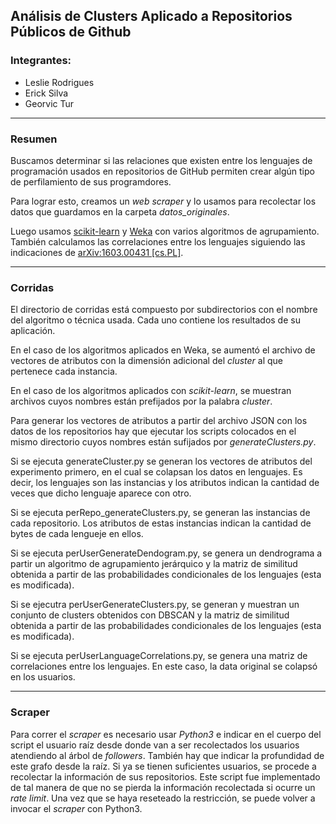 Análisis de Clusters Aplicado a Repositorios Públicos de Github
----------------------------------

### Integrantes:
* Leslie Rodrigues
* Erick Silva
* Georvic Tur

---------------------------------------------------------------

### Resumen

Buscamos determinar si las relaciones que existen entre los 
lenguajes de programación usados en repositorios de GitHub
permiten crear algún tipo de perfilamiento de sus programdores.

Para lograr esto, creamos un *web scraper* y lo usamos para
recolectar los datos que guardamos en la carpeta *datos_originales*.

Luego usamos [scikit-learn](http://scikit-learn.org/) y [Weka](http://www.cs.waikato.ac.nz/ml/weka/) con varios algoritmos
de agrupamiento. También calculamos las correlaciones entre 
los lenguajes siguiendo las indicaciones de [arXiv:1603.00431 [cs.PL]](https://arxiv.org/abs/1603.00431).

---------------------------------------------------------------

### Corridas

El directorio de corridas está compuesto por subdirectorios con
el nombre del algoritmo o técnica usada. Cada uno contiene los
resultados de su aplicación.

En el caso de los algoritmos aplicados en Weka, se aumentó
el archivo de vectores de atributos con la dimensión 
adicional del *cluster* al que pertenece cada instancia.

En el caso de los algoritmos aplicados con *scikit-learn*,
se muestran archivos cuyos nombres están prefijados por 
la palabra *cluster*.

Para generar los vectores de atributos a partir del archivo
JSON con los datos de los repositorios hay que ejecutar
los scripts colocados en el mismo directorio cuyos
nombres están sufijados por *generateClusters.py*.

Si se ejecuta generateCluster.py se generan los vectores
de atributos del experimento primero, en el cual se colapsan
los datos en lenguajes. Es decir, los lenguajes son las 
instancias y los atributos indican la cantidad de veces 
que dicho lenguaje aparece con otro.

Si se ejecuta perRepo_generateClusters.py, se generan las 
instancias de cada repositorio. Los atributos de estas 
instancias indican la cantidad de bytes de cada lengueje 
en ellos.

Si se ejecuta perUserGenerateDendogram.py, se genera un 
dendrograma a partir un algoritmo de agrupamiento 
jerárquico y la matriz de similitud obtenida a partir 
de las probabilidades condicionales de los lenguajes (esta
es modificada).

Si se ejecutra perUserGenerateClusters.py, se generan y 
muestran un conjunto de clusters obtenidos con DBSCAN 
y la matriz de similitud obtenida a partir de las 
probabilidades condicionales de los lenguajes (esta
es modificada).

Si se ejecuta perUserLanguageCorrelations.py, se genera 
una matriz de correlaciones entre los lenguajes. En este 
caso, la data original se colapsó en los usuarios.

---------------------------------------------------------------

### Scraper

Para correr el *scraper* es necesario usar *Python3* e indicar 
en el cuerpo del script el usuario raíz desde donde van a ser 
recolectados los usuarios atendiendo al árbol de *followers*. 
También hay que indicar la profundidad de este grafo desde la raíz. 
Si ya se tienen suficientes usuarios, se procede a recolectar 
la información de sus repositorios. Este script fue implementado de 
tal manera de que no se pierda la información recolectada si 
ocurre un *rate limit*. Una vez que se haya reseteado la restricción, 
se puede volver a invocar el *scraper* con Python3.